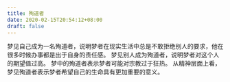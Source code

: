 ```yaml
---
title: 殉道者
date: 2020-02-15T20:54:12+08:00
draft: false
---
```


梦见自己成为一名殉道者，说明梦者在现实生活中总是不敢拒绝别人的要求，他在很多时候办事都是出于自身的责任感。
梦见别人成为殉道者，说明梦者对这个人的期望值过高。
梦中的殉道者表示梦者可能对宗教过于狂热。
从精神层面上看，梦见殉道者表示梦者希望自己的生命具有更加重要的意义。

